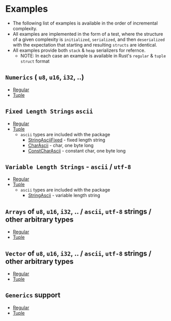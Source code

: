 # Examples
* The following list of examples is available in the order of incremental complexity.
* All examples are implemented in the form of a test, where the structure of a given complexity is `initialized`, `serialized`, and then `deserialized` with the expectation that starting and resulting `structs` are identical. 
* All examples provide both `stack` & `heap` serializers for refernce. 
    *  NOTE: In each case an example is available in Rust's `regular` & `tuple` `struct` format

## `Numerics` ( `u8`, `u16`, `i32`, ..)
* [Regular](./examples/numeric_regular.rs)
* [Tuple](./examples/numeric_tuple.rs)

## `Fixed Length Strings` `ascii`
* [Regular](examples/strings_fix_len_regular.rs)
* [Tuple](examples/strings_fix_len_tuple.rs)
    * `ascii` types are included with the package
        * [StringAsciiFixed](../byteserde_types/src/strings/ascii/mod.rs#StringAsciiFixed) - fixed length string
        * [CharAscii](../byteserde_types/src/strings/ascii/mod.rs#CharAscii) - char, one byte long
        * [ConstCharAscii](../byteserde_types/src/strings/ascii/mod.rs#ConstCharAscii) - constant char, one byte long

## `Variable Length Strings` - `ascii` / `utf-8`
* [Regular](examples/strings_var_len_regular.rs)
* [Tuple](examples/strings_var_len_tuple.rs)
    * `ascii` types are included with the package
        * [StringAscii](../byteserde_types/src/strings/ascii/mod.rs#StringAscii) - variable length string


## `Arrays` of `u8`, `u16`, `i32`, .. / `ascii`, `utf-8` strings / other arbitrary types
* [Regular](./examples/arr_regular.rs)
* [Tuple](./examples/arr_tuple.rs)

## `Vector` of `u8`, `u16`, `i32`, .. / `ascii`, `utf-8` strings / other arbitrary types
* [Regular](./examples/vec_regular.rs)
* [Tuple](./examples/vec_tuple.rs)

## `Generics` support
* [Regular](./examples/generics_regular.rs)
* [Tuple](./examples/generics_tuple.rs)

